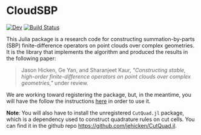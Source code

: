 # CloudSBP

[![Dev](https://img.shields.io/badge/docs-dev-blue.svg)](https://jehicken.github.io/CloudSBP.jl/)
[![Build Status](https://github.com/jehicken/CloudSBP.jl/actions/workflows/CI.yml/badge.svg?branch=main)](https://github.com/jehicken/CloudSBP.jl/actions/workflows/CI.yml?query=branch%3Amain)

This Julia package is a research code for constructing summation-by-parts (SBP) finite-difference operators on point clouds over complex geometries.  It is the library that implements the algorithm and produced the results in the following paper:

> Jason Hicken, Ge Yan, and Sharanjeet Kaur, _"Constructing stable, high-order finite-difference operators on point clouds over complex geometries,"_ under review.

We are working toward registering the package, but, in the meantime, you will have the follow the instructions [here](https://pkgdocs.julialang.org/v1/managing-packages/#Adding-unregistered-packages) in order to use it.

**Note**: You will also have to install the unregistered `CutQuad.jl` package, which is a dependency used to construct quadrature rules on cut cells.  You can find it in the github repo https://github.com/jehicken/CutQuad.jl.

